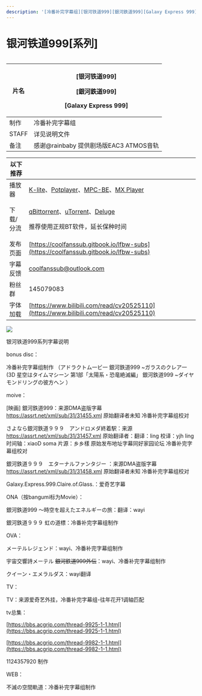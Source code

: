```yaml
---
description: '[冷番补完字幕组][银河铁道999][銀河鉄道999][Galaxy Express 999][内封简繁中字]'
---
```


# 银河铁道999\[系列]

&#x20;

<figure><img src="https://s21.ax1x.com/2024/09/28/pAlXljI.jpg" alt=""><figcaption></figcaption></figure>

| 片名    | <p>[银河铁道999]</p><p>[銀河鉄道999]</p><p>[Galaxy Express 999]</p> |
| ----- | ----------------------------------------------------------- |
| 制作    | 冷番补完字幕组                                                     |
| STAFF | 详见说明文件                                                      |
| 备注    | 感谢@rainbaby 提供剧场版EAC3 ATMOS音轨                               |

&#x20;

| 以下推荐  |                                                                                                                                                                                                                                              |
| ----- | -------------------------------------------------------------------------------------------------------------------------------------------------------------------------------------------------------------------------------------------- |
| 播放器   | [K-lite](https://codecguide.com/download\_kl.htm)、[Potplayer](https://potplayer.daum.net/)、[MPC-BE](https://sourceforge.net/projects/mpcbe/)、[MX Player](https://www.lanzoui.com/b688551)                                                    |
| 下载/分流 | <p><a href="https://github.com/c0re100/qBittorrent-Enhanced-Edition/releases">qBittorrent</a>、<a href="https://hungryxhz.lanzouu.com/iUAtd058gd4h">uTorrent</a>、<a href="https://deluge-torrent.org/">Deluge</a></p><p>推荐使用正规BT软件，延长保种时间</p> |
| 发布页面  | [https://coolfanssub.gitbook.io/lfbw-subs](https://coolfanssub.gitbook.io/lfbw-subs)                                                                                                                                                         |
| 字幕反馈  | coolfanssub@outlook.com                                                                                                                                                                                                                      |
| 粉丝群   | 145079083                                                                                                                                                                                                                                    |
| 字体加载  | [https://www.bilibili.com/read/cv20525110](https://www.bilibili.com/read/cv20525110)                                                                                                                                                         |

&#x20;

![](https://s21.ax1x.com/2024/09/02/pAVn8sA.jpg)

银河铁道999系列字幕说明

bonus disc：&#x20;

冷番补完字幕组制作 （アドラクトム一ビ一 銀河鉄道999 \~ガラスのクレア一(3D 星空はタイムマシーン 第1部「太陽系・恐竜絶滅編」 銀河鉄道999 \~ダイヤモンドリングの彼方へン ）

moive：

&#x20;\[映画] 銀河鉄道999：来源DMA盗版字幕 https://assrt.net/xml/sub/31/31455.xml 原始翻译者未知 冷番补完字幕组校对&#x20;

さよなら銀河鉄道９９９　アンドロメダ終着駅：来源 https://assrt.net/xml/sub/31/31457.xml 原始翻译者：翻译：ling 校译：yjh ling 时间轴：xiaoD soma 片源：乡乡樣 原始发布地址字幕同好家园论坛 冷番补完字幕组校对&#x20;

銀河鉄道９９９　エターナルファンタジー ：来源DMA盗版字幕 https://assrt.net/xml/sub/31/31458.xml 原始翻译者未知 冷番补完字幕组校对&#x20;

Galaxy.Express.999.Claire.of.Glass.：爱奇艺字幕

ONA（按bangumi标为Movie）：&#x20;

銀河鉄道999 ～時空を超えたエネルギーの旅：翻译：wayi&#x20;

銀河鉄道９９９ 虹の道標：冷番补完字幕组制作

OVA：&#x20;

メーテルレジェンド：wayi、冷番补完字幕组制作&#x20;

宇宙交響詩メーテル ~~銀河鉄道999外伝~~：wayi、冷番补完字幕组制作&#x20;

クイーン・エメラルダス：wayi翻译

TV：

TV：来源爱奇艺外挂，冷番补完字幕组-往年花开1调轴匹配&#x20;

tv总集：

[https://bbs.acgrip.com/thread-9925-1-1.html](https://bbs.acgrip.com/thread-9925-1-1.html)

[https://bbs.acgrip.com/thread-9982-1-1.html](https://bbs.acgrip.com/thread-9982-1-1.html)

1124357920 制作

WEB：&#x20;

不滅の空間軌道：冷番补完字幕组制作





